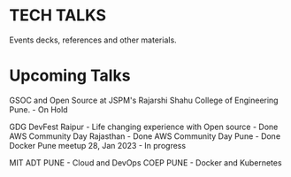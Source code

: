 # TECH TALKS

Events decks, references and other materials.


# Upcoming Talks

GSOC and Open Source at JSPM's Rajarshi Shahu College of Engineering Pune. - On Hold

GDG DevFest Raipur - Life changing experience with Open source - Done
AWS Community Day Rajasthan - Done
AWS Community Day Pune - Done
Docker Pune meetup 28, Jan 2023 - In progress

MIT ADT PUNE - Cloud and DevOps 
COEP PUNE - Docker and Kubernetes 

